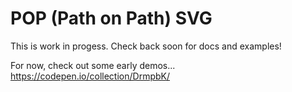 # POP (Path on Path) SVG

This is work in progess. Check back soon for docs and examples!

For now, check out some early demos...
https://codepen.io/collection/DrmpbK/
